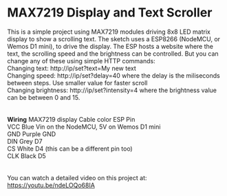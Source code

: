 # MAX7219 Display and Text Scroller
This is a simple project using MAX7219 modules driving 8x8 LED matrix display to show a scrolling text. The sketch uses a ESP8266 (NodeMCU, or Wemos D1 mini), to drive the display. The ESP hosts a website where the text, the scrolling speed and the brightness can be controlled. But you can change any of these using simple HTTP commands:<br/>
Changing text: http://ip/set?text=My new text<br/>
Changing speed: http://ip/set?delay=40 where the delay is the miliseconds between steps. Use smaller value for faster scroll<br/>
Changing brightness: http://ip/set?intensity=4 where the brightness value can be between 0 and 15.<br/>
<br/><br/>
<b>Wiring</b>
MAX7219 display   Cable color     ESP Pin<br/>
VCC               Blue            Vin on the NodeMCU, 5V on Wemos D1 mini<br/>
GND               Purple          GND<br/>
DIN               Grey            D7<br/>
CS                White           D4 (this can be a different pin too)<br/>
CLK               Black           D5<br/>
<br/><br/>
You can watch a detailed video on this project at: https://youtu.be/ndeLOQo68IA
